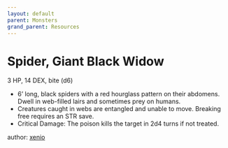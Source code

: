```yaml
---
layout: default
parent: Monsters
grand_parent: Resources
---
```


# Spider, Giant Black Widow
3 HP, 14 DEX, bite (d6)
-   6’ long, black spiders with a red hourglass pattern on their abdomens. Dwell in web-filled lairs and sometimes prey on humans.
-   Creatures caught in webs are entangled and unable to move. Breaking free requires an STR save.
-   Critical Damage: The poison kills the target in 2d4 turns if not treated.

author: [xenio](https://xenioinabottle.blogspot.com)
